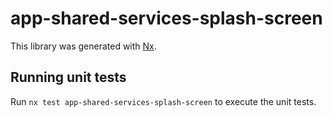 # app-shared-services-splash-screen

This library was generated with [Nx](https://nx.dev).

## Running unit tests

Run `nx test app-shared-services-splash-screen` to execute the unit tests.
